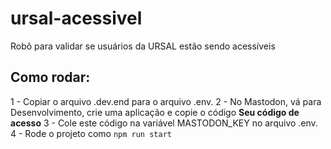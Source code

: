 # ursal-acessivel
Robô para validar se usuários da URSAL estão sendo acessíveis

## Como rodar:

1 - Copiar o arquivo .dev.end para o arquivo .env.
2 - No Mastodon, vá para Desenvolvimento, crie uma aplicação e copie o código **Seu código de acesso**
3 - Cole este código na variável MASTODON_KEY no arquivo .env.
4 - Rode o projeto como ```npm run start```
